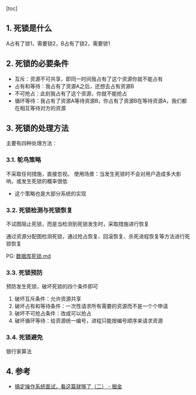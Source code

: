 [toc]

## 1. 死锁是什么
A占有了锁1，需要锁2，B占有了锁2，需要锁1

## 2. 死锁的必要条件
- 互斥：资源不可共享，即同一时间我占有了这个资源你就不能占有
- 占有和等待：我占有了资源A之后，还想去占有资源B
- 不可抢占：此刻我占有了这个资源，你就不能抢占
- 循环等待：我占有了资源A等待资源B，你占有了资源B在等待资源A，我们都在相互等待对方的资源


## 3. 死锁的处理方法
主要有四种处理方法：

### 3.1. 鸵鸟策略
不采取任何措施，直接忽视。
使用场景：当发生死锁时不会对用户造成多大影响，或发生死锁的概率很低

- 这个策略也是大部分系统的实现

### 3.2. 死锁检测与死锁恢复
不试图阻止死锁，而是当检测到死锁发生时，采取措施进行恢复

通过资源分配图检测死锁，通过抢占恢复、回滚恢复、杀死进程恢复等方法进行死锁恢复

PG: [数据库死锁.md](../../Database/数据库死锁.md)

### 3.3. 死锁预防
预防发生死锁，破坏死锁的四个条件即可

1. 破坏互斥条件：允许资源共享
2. 破坏占有和等待条件：一次性请求所有需要的资源而不是一个个申请
3. 破坏不可抢占条件：改成可以抢占
4. 破坏循环等待：给资源统一编号，进程只能按编号顺序来请求资源



### 3.4. 死锁避免
银行家算法

## 4. 参考
- [搞定操作系统面试，看这篇就够了（二） \- 掘金](https://juejin.im/post/5cb048f0e51d456e3428c0cd)